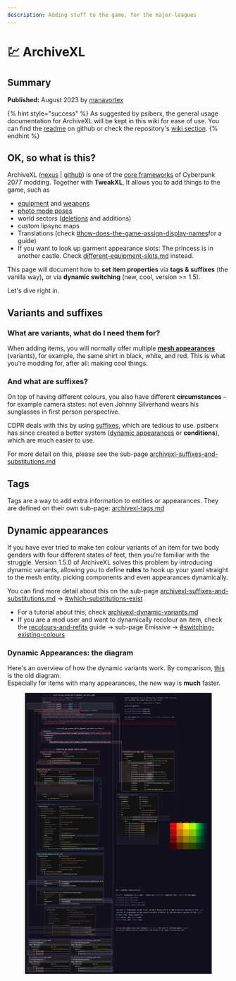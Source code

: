 ```yaml
---
description: Adding stuff to the game, for the major-leagues
---
```


# 💹 ArchiveXL

## Summary

**Published:** August 2023 by [manavortex](https://app.gitbook.com/u/NfZBoxGegfUqB33J9HXuCs6PVaC3 "mention")

{% hint style="success" %}
As suggested by psiberx, the general usage documentation for ArchiveXL will be kept in this wiki for ease of use. You can find the [readme](https://github.com/psiberx/cp2077-archive-xl) on github or check the repository's [wiki section](https://github.com/psiberx/cp2077-archive-xl/wiki).
{% endhint %}

## OK, so what is this?

ArchiveXL ([nexus](https://www.nexusmods.com/cyberpunk2077/mods/4198) | [github](https://github.com/psiberx/cp2077-archive-xl/)) is one of the [core frameworks](../) of Cyberpunk 2077 modding. Together with **TweakXL**, It allows you to add things to the game, such as

* [equipment](../../../modding-guides/items-equipment/adding-new-items/) and [weapons](../../../modding-guides/items-equipment/adding-new-items/weapons/)
* [photo mode poses](../../../modding-guides/animations/animations/archivexl-adding-photo-mode-poses.md)
* world sectors ([deletions](../../../modding-guides/world-editing/world-editing-deleting-objects.md) and additions)
* custom lipsync maps
* Translations (check [#how-does-the-game-assign-display-names](../../../modding-guides/items-equipment/adding-new-items/weapons/new-iconic-weapon-tutorial-for-dummies.md#how-does-the-game-assign-display-names "mention")for a guide)
* If you want to look up garment appearance slots: The princess is in another castle. Check [different-equipment-slots.md](../../../modding-guides/items-equipment/adding-new-items/different-equipment-slots.md "mention") instead.

This page will document how to **set item properties** via **tags & suffixes** (the vanilla way)**,** or via **dynamic switching** (new, cool, version >= 1.5).

Let's dive right in.

## Variants and suffixes

### What are variants, what do I need them for?

When adding items, you will normally offer multiple [**mesh appearances**](../../../for-mod-creators/files-and-what-they-do/3d-objects-.mesh-files#step-1-appearances) (variants), for example, the same shirt in black, white, and red. This is what you're modding for, after all: making cool things.

### And what are suffixes?

On top of having different colours, you also have different **circumstances** – for example camera states: not even Johnny Silverhand wears his sunglasses in first person perspective.

CDPR deals with this by using [suffixes](archivexl-suffixes-and-substitutions.md#why-are-suffixes), which are tedious to use. psiberx has since created a better system ([dynamic appearances](./#dynamic-appearances) or **conditions**), which are much easier to use.

For more detail on this, please see the sub-page [archivexl-suffixes-and-substitutions.md](archivexl-suffixes-and-substitutions.md "mention")

## Tags

Tags are a way to add extra information to entities or appearances. They are defined on their own sub-page: [archivexl-tags.md](archivexl-tags.md "mention")

## Dynamic appearances

If you have ever tried to make ten colour variants of an item for two body genders with four different states of feet, then you're familiar with the struggle. Version 1.5.0 of ArchiveXL solves this problem by introducing dynamic variants, allowing you to define **rules** to hook up your yaml straight to the mesh entity. picking components and even appearances dynamically.

You can find more detail about this on the sub-page [archivexl-suffixes-and-substitutions.md](archivexl-suffixes-and-substitutions.md "mention") -> [#which-substitutions-exist](archivexl-suffixes-and-substitutions.md#which-substitutions-exist "mention")

* For a tutorial about this, check [archivexl-dynamic-variants.md](../../../modding-guides/items-equipment/adding-new-items/archivexl-dynamic-variants.md "mention")
* If you are a mod user and want to dynamically recolour an item, check the [recolours-and-refits](../../../modding-guides/items-equipment/recolours-and-refits/ "mention") guide -> sub-page Emissive -> [#switching-existing-colours](../../../modding-guides/items-equipment/recolours-and-refits/r-and-r-emissive.md#switching-existing-colours "mention")

### Dynamic Appearances: the diagram

Here's an overview of how the dynamic variants work. By comparison, [this](../../../modding-guides/items-equipment/adding-new-items/#diagram) is the old diagram.\
Especially for items with many appearances, the new way is **much** faster.

<figure><img src="../../../.gitbook/assets/axl_dynamic_overview.jpg" alt=""><figcaption></figcaption></figure>
